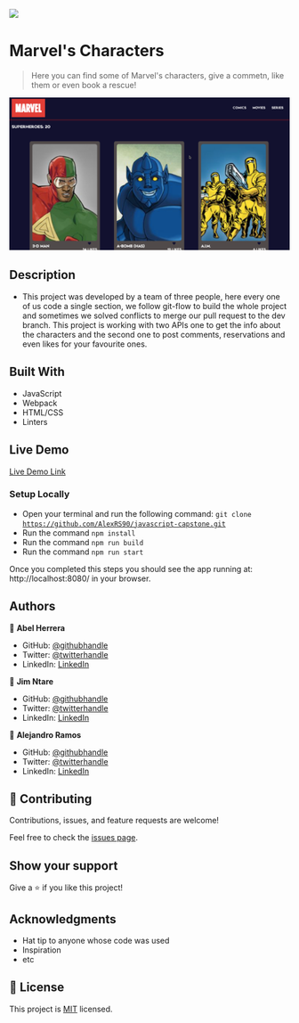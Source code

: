 ![](https://img.shields.io/badge/Microverse-blueviolet)

# Marvel's Characters

> Here you can find some of Marvel's characters, give a commetn, like them or even book a rescue!

![screenshot](ssCapstone.png)

## Description

- This project was developed by a team of three people, here every one of us code a single section, we follow git-flow to build the whole project and sometimes we solved conflicts to merge our pull request to the dev branch. This project is working with two APIs one to get the info about the characters and the second one to post comments, reservations and even likes for your favourite ones.


## Built With

- JavaScript
- Webpack
- HTML/CSS
- Linters

## Live Demo

[Live Demo Link](https://livedemo.com)

### Setup Locally
- Open your terminal and run the following command: <code>git clone https://github.com/AlexRS90/javascript-capstone.git</code>
- Run the command <code>npm install</code>
- Run the command <code>npm run build</code>
- Run the command <code>npm run start</code>

Once you completed this steps you should see the app running at: http://localhost:8080/ in your browser.


## Authors

👤 **Abel Herrera**

- GitHub: [@githubhandle](https://github.com/Lino09)
- Twitter: [@twitterhandle](https://twitter.com/AbelHerreraZam1)
- LinkedIn: [LinkedIn](https://linkedin.com/in/abelherreraz)

👤 **Jim Ntare**

- GitHub: [@githubhandle](https://github.com/Ntare)
- Twitter: [@twitterhandle](https://twitter.com/JimNtare)
- LinkedIn: [LinkedIn](https://www.linkedin.com/in/jimntare/)

👤 **Alejandro Ramos**

- GitHub: [@githubhandle](https://github.com/AlexRS90)
- Twitter: [@twitterhandle](https://twitter.com/AlejandroRBenji)
- LinkedIn: [LinkedIn](https://www.linkedin.com/in/alejandro-ramos-santos-9b0b52135/)

## 🤝 Contributing

Contributions, issues, and feature requests are welcome!

Feel free to check the [issues page](https://github.com/AlexRS90/javascript-capstone/issues).

## Show your support

Give a ⭐️ if you like this project!

## Acknowledgments

- Hat tip to anyone whose code was used
- Inspiration
- etc

## 📝 License

This project is [MIT](./MIT.md) licensed.
